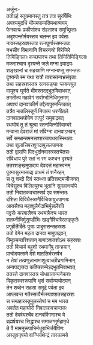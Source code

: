 अर्जुनः-  
ततोऽहं स्तूयमानस्तु तत्र तत्र सुरर्षिभिः  
अपश्यमुदधिं भीममपाम्पतिमथाव्ययम्  
फेनवत्यः प्रकीर्णाश्च संहताश्च समुच्छ्रिताः  
अदृश्यन्तोर्मयस्तत्र चलन्त इव पर्वताः  
नावस्सहस्रशस्तत्र रत्नपूर्णास्समन्ततः  
नभसीव विमानानि विचरन्त्यो विरेजिरे  
तिमिङ्गिलाः कच्छपाश्च तथा तिमितिमिङ्गिलाः  
मकराश्चात्र दृश्यन्ते जले मग्ना इवाद्रयः  
शङ्खानां च सहस्राणि मग्नान्यप्सु समन्ततः  
दृश्यन्ते स्म यथा रात्रौ तारास्तन्वभ्रसंवृताः  
तथा सहस्रशस्तत्र रत्नसङ्घाः प्लवन्त्युत  
वायुश्च घूर्णते भीमस्तदद्भुतमिवाभवत्  
तमतीत्य महावेगं सर्वाम्भोनिधिमुत्तमम्  
अपश्यं दानवाकीर्णं तद्दैत्यपुरमन्तिकात्  
तत्रैव मातलिस्तूर्णं निपात्य धरणीतले  
दानवान्रथघोषेण तत्पुरं समुपाद्रवत्  
रथघोषं तु तं श्रुत्वा स्तनयित्नोरिवाम्बरे  
मन्वाना देवराजं मां संविग्ना दानवाऽभवन्  
सर्वे सम्भ्रान्तमनसश्शरचापधरास्स्थिताः  
तथा शूलासिपरशुगदामुसलपाणयः  
ततो द्वाराणि पिदधुर्दानवास्त्रस्तचेतसः  
संविधाय पुरे रक्षां न स्म कश्चन दृश्यते  
ततश्शङ्खमुपादाय देवदत्तं महास्वनम्  
पुरमासुरमासाद्य प्राधमं तं शनैरहम्  
स तु शब्दो दिवं स्तब्ध्वा प्रतिशब्दमजीजनत्  
वित्रेसुश्च विलिल्युश्च भूतानि सुमहान्त्यपि  
ततो निवातकवचास्सर्व एव समन्ततः  
दंशिता विविधैस्त्राणैर्विचित्रायुधपाणयः  
आयसैश्च महाशूलैर्गदाभिर्मुसलैरपि  
पट्टसैः करवालैश्च रथचक्रैश्च भारत  
शतघ्नीभिर्मुसुण्डीभिः खड्गैश्चित्रैरलङ्कृतैः  
प्रगृहीतैर्दितेः पुत्राः प्रादुरासन्सहस्रशः  
ततो वेगेन महता दानवा मामुपाद्रवन्  
विमुञ्चन्तश्शितान् बाणाञ्शतशोऽथ सहस्रशः  
ततो विचार्य बहुशो रथमार्गेषु तान्हयान्  
प्राचोदयत्समे देशे मातलिर्भरतर्षभ  
न तेषां तत्प्रणुन्नानामाशुत्वाच्छीघ्रगामिनाम्  
अन्वपद्यत्तदा कश्चित्तन्मेऽद्भुतमिवाभवत्  
ततस्ते दानवास्तत्र योधव्रातान्यनेकशः  
विकृतस्वररूपाणि भृशं सर्वाण्यचोदयन्  
तेन शब्देन सहसा समुद्रे पर्वता इव  
आप्लवन्त गतैस्सत्वैर्मत्स्याश्शतसहस्रशः  
स सम्प्रहारस्तुमुलस्तेषां च मम भारत  
अवर्तत महाघोरो निवातकवचान्तकः  
ततो देवर्षयश्चैव दानवर्षिगणाश्च ये  
ब्रह्मर्षयश्च सिद्धाश्च समाजग्मुर्महामृधे  
ते वै मामनुरूपाभिर्मधुराभिर्जयैषिणः  
अस्तुवनृषयो वाग्भिर्यथेन्द्रं तारकामये  
